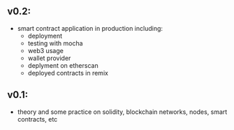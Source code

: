 ## v0.2:

- smart contract application in production including:
	- deployment
	- testing with mocha 
	- web3 usage
	- wallet provider
	- deplyment on etherscan
	- deployed contracts in remix

## v0.1:

- theory and some practice on solidity, blockchain networks, nodes, smart contracts, etc